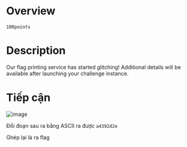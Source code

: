 # Overview #
`100points`

# Description #
Our flag printing service has started glitching!
Additional details will be available after launching your challenge instance.


# Tiếp cận #
![image](https://github.com/zangcinh/PicoCTF_Writeup/assets/173159694/366714cd-6e5d-411f-85fc-e636dcb2c567)

Đổi đoạn sau ra bằng ASCII ra được `a4392d2e`

Ghép lại là ra flag
